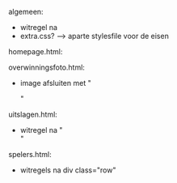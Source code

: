 algemeen:
- witregel na <!DOCTYPE html>
- extra.css? --> aparte stylesfile voor de eisen 

homepage.html:

overwinningsfoto.html:
- image afsluiten met "</p>"

uitslagen.html:
- witregel na "<br>"

spelers.html:
- witregels na div class="row"